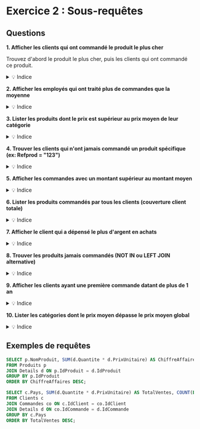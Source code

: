 # Exercice 2 : Sous-requêtes

## Questions

**1. Afficher les clients qui ont commandé le produit le plus cher**

Trouvez d'abord le produit le plus cher, puis les clients qui ont commandé ce produit.

<details>
<summary>💡 Indice</summary>

Utilisez une sous-requête pour trouver le produit max : `(SELECT Refprod FROM Produit ORDER BY PrixUnit DESC LIMIT 1)`.
</details>

**2. Afficher les employés qui ont traité plus de commandes que la moyenne**

<details>
<summary>💡 Indice</summary>

Calculez la moyenne des commandes par employé, puis filtrez avec `HAVING COUNT(*) > (SELECT AVG(...))`.
</details>

**3. Lister les produits dont le prix est supérieur au prix moyen de leur catégorie**

<details>
<summary>💡 Indice</summary>

Utilisez une sous-requête corrélée : `WHERE PrixUnit > (SELECT AVG(PrixUnit) FROM Produit WHERE Categorie = p.Categorie)`.
</details>

**4. Trouver les clients qui n'ont jamais commandé un produit spécifique (ex: Refprod = "123")**

<details>
<summary>💡 Indice</summary>

Utilisez `NOT IN` avec une sous-requête : `WHERE CodeCli NOT IN (SELECT DISTINCT CodeCli FROM...)`.
</details>

**5. Afficher les commandes avec un montant supérieur au montant moyen**

<details>
<summary>💡 Indice</summary>

Calculez le montant total par commande, puis comparez avec `(SELECT AVG(...))`.
</details>

**6. Lister les produits commandés par tous les clients (couverture client totale)**

<details>
<summary>💡 Indice</summary>

Comptez le nombre de clients distincts ayant commandé chaque produit et comparez avec le nombre total de clients.
</details>

**7. Afficher le client qui a dépensé le plus d'argent en achats**

<details>
<summary>💡 Indice</summary>

Utilisez une sous-requête pour calculer le total par client, puis `ORDER BY ... DESC LIMIT 1`.
</details>

**8. Trouver les produits jamais commandés (NOT IN ou LEFT JOIN alternative)**

<details>
<summary>💡 Indice</summary>

Utilisez `NOT IN (SELECT Refprod FROM DetailCommande)` ou une sous-requête EXISTS négative.
</details>

**9. Afficher les clients ayant une première commande datant de plus de 1 an**

<details>
<summary>💡 Indice</summary>

Calculez `MIN(DateCom)` par client et comparez avec une date de 1 an avant aujourd'hui.
</details>

**10. Lister les catégories dont le prix moyen dépasse le prix moyen global**

<details>
<summary>💡 Indice</summary>

Calculez le prix moyen global, puis comparez avec la moyenne par catégorie en utilisant `HAVING` avec une sous-requête.
</details>


## Exemples de requêtes

```sql
SELECT p.NomProduit, SUM(d.Quantite * d.PrixUnitaire) AS ChiffreAffaires
FROM Produits p
JOIN Details d ON p.IdProduit = d.IdProduit
GROUP BY p.IdProduit
ORDER BY ChiffreAffaires DESC;
```

```sql
SELECT c.Pays, SUM(d.Quantite * d.PrixUnitaire) AS TotalVentes, COUNT(DISTINCT co.IdCommande) AS NombreCommandes
FROM Clients c
JOIN Commandes co ON c.IdClient = co.IdClient
JOIN Details d ON co.IdCommande = d.IdCommande
GROUP BY c.Pays
ORDER BY TotalVentes DESC;
```
